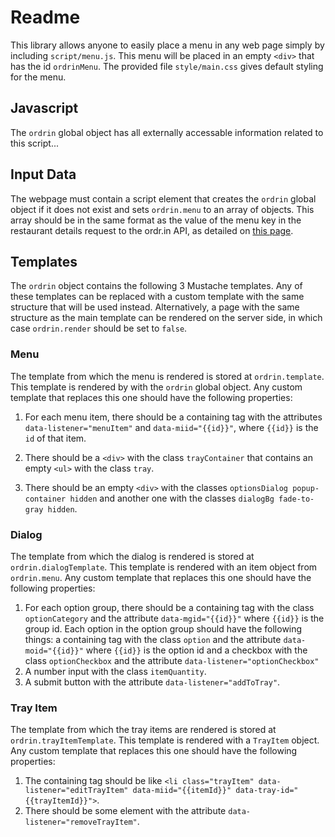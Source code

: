 # Readme

This library allows anyone to easily place a menu in any web page simply by including `script/menu.js`. This menu will be placed in an empty `<div>` that has the id `ordrinMenu`. The provided file `style/main.css` gives default styling for the menu.

## Javascript
The `ordrin` global object has all externally accessable information related to this script...

## Input Data
The webpage must contain a script element that creates the `ordrin` global object if it does not exist and sets `ordrin.menu` to an array of objects. This array should be in the same format as the value of the menu key in the restaurant details request to the ordr.in API, as detailed on [this page](http://ordr.in/developers/restaurant).

## Templates
The `ordrin` object contains the following 3 Mustache templates. Any of these templates can be replaced with a custom template with the same structure that will be used instead. Alternatively, a page with the same structure as the main template can be rendered on the server side, in which case `ordrin.render` should be set to `false`.

### Menu

The template from which the menu is rendered is stored at `ordrin.template`. This template is rendered by with the `ordrin` global object. Any custom template that replaces this one should have the following properties:

1. For each menu item, there should be a containing tag with the attributes `data-listener="menuItem"` and `data-miid="{{id}}"`, where `{{id}}` is the `id` of that item.

2. There should be a `<div>` with the class `trayContainer` that contains an empty `<ul>` with the class `tray`.

3. There should be an empty `<div>` with the classes `optionsDialog popup-container hidden` and another one with the classes `dialogBg fade-to-gray hidden`.

### Dialog

The template from which the dialog is rendered is stored at `ordrin.dialogTemplate`. This template is rendered with an item object from `ordrin.menu`. Any custom template that replaces this one should have the following properties:

1. For each option group, there should be a containing tag with the class `optionCategory` and the attribute `data-mgid="{{id}}"` where `{{id}}` is the group id. Each option in the option group should have the following things: a containing tag with the class `option` and the attribute `data-moid="{{id}}"` where `{{id}}` is the option id and a checkbox with the class `optionCheckbox` and the attribute `data-listener="optionCheckbox"`
2. A number input with the class `itemQuantity`.
3. A submit button with the attribute `data-listener="addToTray"`.

### Tray Item

The template from which the tray items are rendered is stored at `ordrin.trayItemTemplate`. This template is rendered with a `TrayItem` object. Any custom template that replaces this one should have the following properties:

1. The containing tag should be like `<li class="trayItem" data-listener="editTrayItem" data-miid="{{itemId}}" data-tray-id="{{trayItemId}}">`.
2. There should be some element with the attribute `data-listener="removeTrayItem"`.
